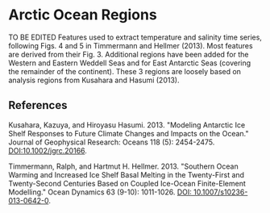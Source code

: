 # Arctic Ocean Regions

TO BE EDITED
Features used to extract temperature and salinity time series, following
Figs. 4 and 5 in Timmermann and Hellmer (2013).  Most features are derived from
their Fig. 3. Additional regions have been added for the Western and Eastern
Weddell Seas and for East Antarctic Seas (covering the remainder of the
continent).  These 3 regions are loosely based on analysis regions from
Kusahara and Hasumi (2013).


## References

Kusahara, Kazuya, and Hiroyasu Hasumi. 2013. "Modeling Antarctic Ice Shelf
Responses to Future Climate Changes and Impacts on the Ocean." Journal of
Geophysical Research: Oceans 118 (5): 2454-2475.
[DOI:10.1002/jgrc.20166](https://doi.org/10.1002/jgrc.20166).

Timmermann, Ralph, and Hartmut H. Hellmer. 2013. "Southern Ocean Warming and
Increased Ice Shelf Basal Melting in the Twenty-First and Twenty-Second
Centuries Based on Coupled Ice-Ocean Finite-Element Modelling." Ocean Dynamics
 63 (9-10): 1011-1026.
 [DOI: 10.1007/s10236-013-0642-0](https://doi.org/10.1007/s10236-013-0642-0).
